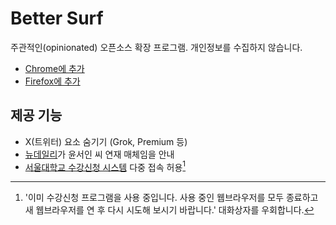 # Better Surf

주관적인(opinionated) 오픈소스 확장 프로그램. 개인정보를 수집하지 않습니다.

- [Chrome에 추가](https://chromewebstore.google.com/detail/better-surf/jhpnholkflkpnadabmadfcfgnbekijjf)
- [Firefox에 추가](https://addons.mozilla.org/ko/firefox/addon/better-surf/)

## 제공 기능

- X(트위터) 요소 숨기기 (Grok, Premium 등)
- [뉴데일리]가 윤서인 씨 연재 매체임을 안내
- [서울대학교 수강신청 시스템] 다중 접속 허용[^snu-sugang]

[뉴데일리]: https://newdaily.co.kr/
[서울대학교 수강신청 시스템]: https://sugang.snu.ac.kr/

[^snu-sugang]: '이미 수강신청 프로그램을 사용 중입니다. 사용 중인 웹브라우저를 모두 종료하고 새 웹브라우저를 연 후 다시 시도해 보시기 바랍니다.' 대화상자를 우회합니다.
